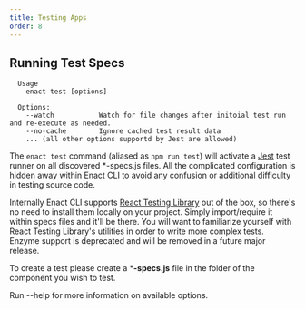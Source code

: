 ```yaml
---
title: Testing Apps
order: 8
---
```

## Running Test Specs
```none
  Usage
    enact test [options]

  Options:
    --watch           Watch for file changes after initoial test run and re-execute as needed.
    --no-cache        Ignore cached test result data
    ... (all other options supportd by Jest are allowed)
```
The `enact test` command (aliased as `npm run test`) will activate a [Jest](https://jestjs.io/) test runner on all discovered *-specs.js files. All the complicated configuration is hidden away within Enact CLI to avoid any confusion or additional difficulty in testing source code.

Internally Enact CLI supports [React Testing Library](https://testing-library.com/docs/react-testing-library/intro) out of the box, so there's no need to install them locally on your project. Simply import/require it within specs files and it'll be there. You will want to familiarize yourself with React Testing Library's utilities in order to write more complex tests.
Enzyme support is deprecated and will be removed in a future major release.

To create a test please create a ***-specs.js** file in the folder of the component you wish to test.

Run --help for more information on available options.

